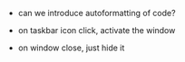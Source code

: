 
- can we introduce autoformatting of code?

- on taskbar icon click, activate the window
- on window close, just hide it
